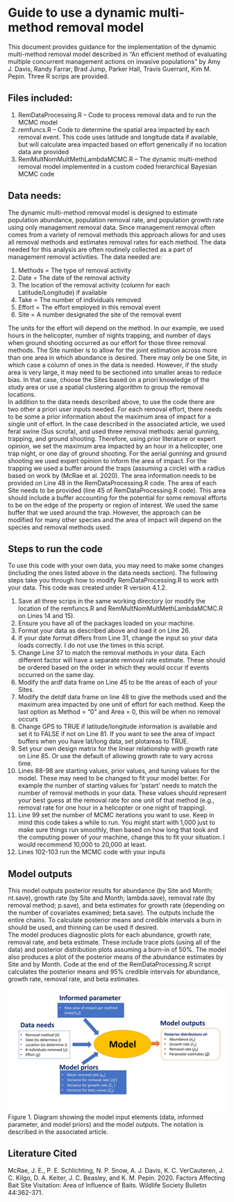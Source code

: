 # Guide to use a dynamic multi-method removal model 

This document provides guidance for the implementation of the dynamic multi-method removal model described in “An efficient method of evaluating multiple concurrent management actions on invasive populations” by Amy J. Davis, Randy Farrar, Brad Jump, Parker Hall, Travis Guerrant, Kim M. Pepin.  Three R scrips are provided. 

## Files included:
1.	RemDataProcessing.R – Code to process removal data and to run the MCMC model
2.	remfuncs.R – Code to determine the spatial area impacted by each removal event. This code uses latitude and longitude data if available, but will calculate area impacted based on effort generically if no location data are provided
3.	RemMultNomMultMethLambdaMCMC.R – The dynamic multi-method removal model implemented in a custom coded hierarchical Bayesian MCMC code

## Data needs:
The dynamic multi-method removal model is designed to estimate population abundance, population removal rate, and population growth rate using only management removal data. Since management removal often comes from a variety of removal methods this approach allows for and uses all removal methods and estimates removal rates for each method. The data needed for this analysis are often routinely collected as a part of management removal activities. The data needed are:
1.	Methods = The type of removal activity
2.	Date = The date of the removal activity
3.	The location of the removal activity (column for each Latitude/Longitude) if available
4.	Take = The number of individuals removed
5.	Effort = The effort employed in this removal event
6.	Site = A number designated the site of the removal event

The units for the effort will depend on the method. In our example, we used hours in the helicopter, number of nights trapping, and number of days when ground shooting occurred as our effort for those three removal methods. The Site number is to allow for the joint estimation across more than one area in which abundance is desired.  There may only be one Site, in which case a column of ones in the data is needed.  However, if the study area is very large, it may need to be sectioned into smaller areas to reduce bias. In that case, choose the Sites based on a priori knowledge of the study area or use a spatial clustering algorithm to group the removal locations.  
In addition to the data needs described above, to use the code there are two other a priori user inputs needed.  For each removal effort, there needs to be some a prior information about the maximum area of impact for a single unit of effort.  In the case described in the associated article, we used feral swine (Sus scrofa), and used three removal methods: aerial gunning, trapping, and ground shooting.  Therefore, using prior literature or expert opinion, we set the maximum area impacted by an hour in a helicopter, one trap night, or one day of ground shooting.  For the aerial gunning and ground shooting we used expert opinion to inform the area of impact.  For the trapping we used a buffer around the traps (assuming a circle) with a radius based on work by (McRae et al. 2020). The area information needs to be provided on Line 48 in the RemDataProcessing.R code.  The area of each Site needs to be provided (line 45 of RemDataProcessing.R code). This area should include a buffer accounting for the potential for some removal efforts to be on the edge of the property or region of interest.  We used the same buffer that we used around the trap.  However, the approach can be modified for many other species and the area of impact will depend on the species and removal methods used. 

## Steps to run the code
To use this code with your own data, you may need to make some changes (including the ones listed above in the data needs section).  The following steps take you through how to modify RemDataProcessing.R to work with your data. This code was created under R version 4.1.2. 
1.	Save all three scrips in the same working directory (or modify the location of the remfuncs.R and RemMultNomMultMethLambdaMCMC.R on Lines 14 and 15).
2.	Ensure you have all of the packages loaded on your machine. 
3.	Format your data as described above and load it on Line 26. 
4.	If your date format differs from Line 31, change the input so your data loads correctly. I do not use the times in this script. 
5.	Change Line 37 to match the removal methods in your data. Each different factor will have a separate removal rate estimate.  These should be ordered based on the order in which they would occur if events occurred on the same day. 
6.	Modify the ardf data frame on Line 45 to be the areas of each of your Sites.
7.	Modify the detdf data frame on line 48 to give the methods used and the maximum area impacted by one unit of effort for each method.  Keep the last option as Method = “0” and Area = 0, this will be when no removal occurs
8.	Change GPS to TRUE if latitude/longitude information is available and set it to FALSE if not on Line 81. If you want to see the area of impact buffers when you have lat/long data, set plotareas to TRUE.
9.	Set your own design matrix for the linear relationship with growth rate on Line 85.  Or use the default of allowing growth rate to vary across time. 
10.	Lines 88-98 are starting values, prior values, and tuning values for the model.  These may need to be changed to fit your model better. For example the number of starting values for 'pstart' needs to match the number of removal methods in your data. These values should represent your best guess at the removal rate for one unit of that method (e.g., removal rate for one hour in a helicopter or one night of trapping). 
11.	Line 99 set the number of MCMC iterations you want to use.  Keep in mind this code takes a while to run. You might start with 1,000 just to make sure things run smoothly, then based on how long that took and the computing power of your machine, change this to fit your situation. I would recommend 10,000 to 20,000 at least.  
12.	Lines 102-103 run the MCMC code with your inputs

## Model outputs
This model outputs posterior results for abundance (by Site and Month; nt.save), growth rate (by Site and Month; lambda.save), removal rate (by removal method; p.save), and beta estimates for growth rate (depending on the number of covariates examined; beta.save).  The outputs include the entire chains.  To calculate posterior means and credible intervals a burn in should be used, and thinning can be used if desired.  
The model produces diagnostic plots for each abundance, growth rate, removal rate, and beta estimate.  These include trace plots (using all of the data) and posterior distribution plots assuming a burn-in of 50%. The model also produces a plot of the posterior means of the abundance estimates by Site and by Month. 
Code at the end of the RemDataProcessing.R script calculates the posterior means and 95% credible intervals for abundance, growth rate, removal rate, and beta estimates.  

![alt text](https://github.com/AmyJDavis/Dynamic-multi-method-removal-model/blob/main/ModelFlow.jpg?raw=true)
Figure 1. Diagram showing the model input elements (data, informed parameter, and model priors) and the model outputs.  The notation is described in the associated article. 

## Literature Cited
McRae, J. E., P. E. Schlichting, N. P. Snow, A. J. Davis, K. C. VerCauteren, J. C. Kilgo, D. A. Keiter, J. C. Beasley, and K. M. Pepin. 2020. Factors Affecting Bait Site Visitation: Area of Influence of Baits. Wildlife Society Bulletin 44:362-371.

